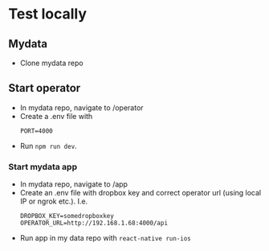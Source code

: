 # Test locally

## Mydata

- Clone mydata repo

## Start operator

- In mydata repo, navigate to /operator
- Create a .env file with
  ```
  PORT=4000
  ```
- Run `npm run dev`.

### Start mydata app

- In mydata repo, navigate to /app
- Create an .env file with dropbox key and correct operator url (using local IP or ngrok etc.). I.e.
  ```
  DROPBOX_KEY=somedropboxkey
  OPERATOR_URL=http://192.168.1.68:4000/api
  ```
- Run app in my data repo with `react-native run-ios`
